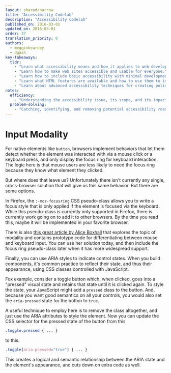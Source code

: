 ```yaml
---
layout: shared/narrow
title: "Accessibility Codelab"
description: "Accessibility Codelab"
published_on: 2016-03-01
updated_on: 2016-03-01
order: 37
translation_priority: 0
authors:
  - megginkearney
  - dgash
key-takeaways:
  tldr: 
    - "Learn what accessibility means and how it applies to web development."
    - "Learn how to make web sites accessible and usable for everyone."
    - "Learn how to include basic accessibility with minimal development impace."
    - "Learn what HTML features are available and how to use them to improve accessibility."
    - "Learn about advanced accessibility techniques for creating polished accessibility experiences."
notes:
  efficiency:
    - "Understanding the accessibility issue, its scope, and its impact can make you a better web developer."
  problem-solving:
    - "Catching, identifying, and removing potential accessibility roadblocks before they happen can improve your development process and reduce maintenance requirements."
---
```


# Input Modality

For native elements like `button`, browsers implement behaviors that let them detect whether the element was interacted with via a mouse click or a keyboard press, and only display the focus ring for keyboard interaction. The logic here is that mouse users are less likely to need the focus ring because they know what element they clicked.

But where does that leave us? Unfortunately there isn't currently any single, cross-browser solution that will give us this same behavior. But there are some options.

In Firefox, the `:-moz-focusring` CSS pseudo-class allows you to write a focus style that is only applied if the element is focused via the keyboard. While this pseudo-class is currently only supported in Firefox, there is currently work going on to add it to other browsers. By the time you read this, maybe it will be implemented in your favorite browser.

There is also [this great article by Alice Boxhall](http://radar.oreilly.com/2015/08/proposing-css-input-modailty.html) that explores the topic of modality and contains prototype code for differentiating between mouse and keyboard input. You can use her solution today, and then include the focus ring pseudo-class later when it has more widespread support.

Finally, you can use ARIA styles to indicate control states. When you build components, it's common practice to reflect their state, and thus their appearance, using CSS classes controlled with JavaScript.

Fox example, consider a toggle button which, when clicked, goes into a "pressed" visual state and retains that state until it is clicked again. To style the state, your JavaScript might add a `pressed` class to the button. And, because you want good semantics on all your controls, you would also set the `aria-pressed` state for the button to `true`.

A useful technique to employ here is to remove the class altogether, and just use the ARIA attributes to style the element. Now you can update the CSS selector for the pressed state of the button from this

```CSS
.toggle.pressed { ... }
```

to this.

```CSS
.toggle[aria-pressed="true"] { ... }
```

This creates a logical and semantic relationship between the ARIA state and the element's appearance, and cuts down on extra code as well.
